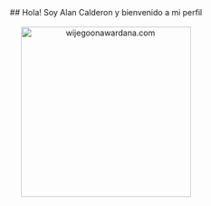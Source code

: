 <div align="center" width="100"> ## Hola! Soy Alan Calderon y bienvenido a mi perfil</div>
<br>
<div align="center" width="50">
    <img alt="wijegoonawardana.com" src="https://github.com/user-attachments/assets/fd354a97-cfe8-44e5-b338-8a848e5febc5" width="300"/>
</div>
